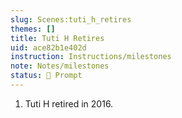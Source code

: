 ```yaml
---
slug: Scenes:tuti_h_retires
themes: []
title: Tuti H Retires
uid: ace82b1e402d
instruction: Instructions/milestones
note: Notes/milestones
status: 💬 Prompt
---
```

1. Tuti H retired in 2016.
